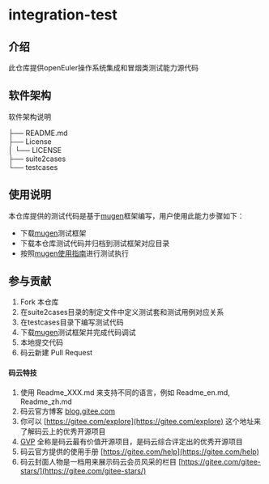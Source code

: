 # integration-test

## 介绍
此仓库提供openEuler操作系统集成和冒烟类测试能力源代码

## 软件架构
软件架构说明

├── README.md  
├── License  
│   └── LICENSE  
├── suite2cases  
└── testcases  

## 使用说明
本仓库提供的测试代码是基于[mugen](https://gitee.com/openeuler/test-tools.git)框架编写，用户使用此能力步骤如下：

- 下载[mugen](https://gitee.com/openeuler/test-tools.git)测试框架
- 下载本仓库测试代码并归档到测试框架对应目录
- 按照[mugen使用指南](https://gitee.com/openeuler/test-tools/blob/master/mugen/README.md)进行测试执行

## 参与贡献
1. Fork 本仓库
2. 在suite2cases目录的制定文件中定义测试套和测试用例对应关系
3. 在testcases目录下编写测试代码
4. 下载[mugen](https://gitee.com/openeuler/test-tools.git)测试框架并完成代码调试
5. 本地提交代码
6. 码云新建 Pull Request


#### 码云特技

1.  使用 Readme\_XXX.md 来支持不同的语言，例如 Readme\_en.md, Readme\_zh.md
2.  码云官方博客 [blog.gitee.com](https://blog.gitee.com)
3.  你可以 [https://gitee.com/explore](https://gitee.com/explore) 这个地址来了解码云上的优秀开源项目
4.  [GVP](https://gitee.com/gvp) 全称是码云最有价值开源项目，是码云综合评定出的优秀开源项目
5.  码云官方提供的使用手册 [https://gitee.com/help](https://gitee.com/help)
6.  码云封面人物是一档用来展示码云会员风采的栏目 [https://gitee.com/gitee-stars/](https://gitee.com/gitee-stars/)
